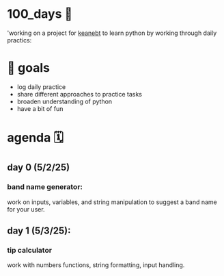# 100_days 🐍
'working on a project for [keanebt](https://github.com/keanebt) to learn python by working through daily practics:

# 🎯 goals
- log daily practice
- share different approaches to practice tasks
- broaden understanding of python
- have a bit of fun

# agenda 🗓️
## day 0 (5/2/25)
### band name generator:
work on inputs, variables, and string manipulation to suggest a band name for your user.

## day 1 (5/3/25):
### tip calculator
work with numbers functions, string formatting, input handling. 


